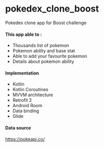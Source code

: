 # pokedex_clone_boost

Pokedex clone app for Boost challenge

#### This app able to : 
- Thousands list of pokemon 
- Pokemon ability and base stat 
- Able to add your favourite pokemon
- Details about pokemon ability

#### Implementation
- Kotlin 
- Kotlin Coroutines
- MVVM architecture
- Retrofit 2 
- Android Room 
- Data binding 
- Glide

#### Data source
https://pokeapi.co/

